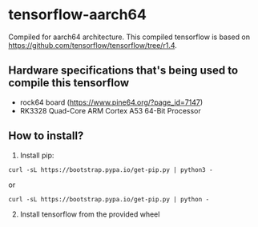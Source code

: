 # tensorflow-aarch64

Compiled for aarch64 architecture. This compiled tensorflow is based on https://github.com/tensorflow/tensorflow/tree/r1.4.

Hardware specifications that's being used to compile this tensorflow
---------

- rock64 board (https://www.pine64.org/?page_id=7147)
- RK3328 Quad-Core ARM Cortex A53 64-Bit Processor


How to install?
-----

1. Install pip:

```shell
curl -sL https://bootstrap.pypa.io/get-pip.py | python3 -
```
or
```shell
curl -sL https://bootstrap.pypa.io/get-pip.py | python -
```

2. Install tensorflow from the provided wheel


